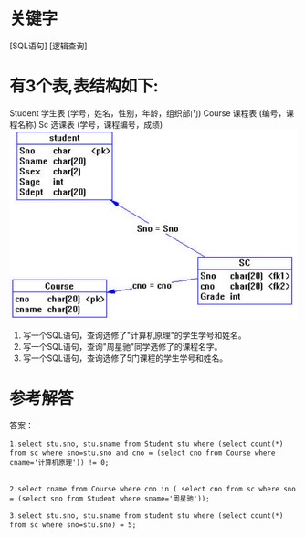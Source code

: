 # 关键字

[SQL语句] [逻辑查询]
# 有3个表,表结构如下:
Student 学生表 (学号，姓名，性别，年龄，组织部门) 
Course 课程表 (编号，课程名称) 
Sc 选课表 (学号，课程编号，成绩) 
![](/assets/picture18.png)
1. 写一个SQL语句，查询选修了"计算机原理"的学生学号和姓名。
2. 写一个SQL语句，查询"周星驰"同学选修了的课程名字。
3. 写一个SQL语句，查询选修了5门课程的学生学号和姓名。
# 参考解答
答案：
```
1.select stu.sno, stu.sname from Student stu where (select count(*) from sc where sno=stu.sno and cno = (select cno from Course where cname='计算机原理')) != 0; 
```
```

2.select cname from Course where cno in ( select cno from sc where sno = (select sno from Student where sname='周星驰')); 
```

```
3.select stu.sno, stu.sname from student stu where (select count(*) from sc where sno=stu.sno) = 5;
```


